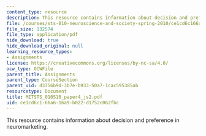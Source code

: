 ```yaml
---
content_type: resource
description: This resource contains information about decision and preference in neuromarketing.
file: /courses/sts-010-neuroscience-and-society-spring-2010/ce1cd6c166a616a9b022d1752c062fbc_MITSTS_010S10_paper4_js2.pdf
file_size: 132574
file_type: application/pdf
hide_download: true
hide_download_original: null
learning_resource_types:
- Assignments
license: https://creativecommons.org/licenses/by-nc-sa/4.0/
ocw_type: OCWFile
parent_title: Assignments
parent_type: CourseSection
parent_uid: d3756b9d-3b7e-b933-50a7-1cac595385ab
resourcetype: Document
title: MITSTS_010S10_paper4_js2.pdf
uid: ce1cd6c1-66a6-16a9-b022-d1752c062fbc
---
```

This resource contains information about decision and preference in neuromarketing.
